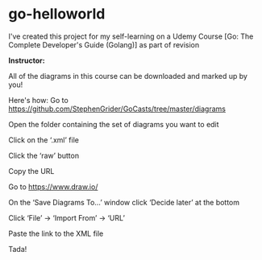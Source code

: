# go-helloworld
I've created this project for my self-learning on a Udemy Course [Go: The Complete Developer's Guide (Golang)] as part of revision

**Instructor:**

All of the diagrams in this course can be downloaded and marked up by you!

Here's how:
Go to https://github.com/StephenGrider/GoCasts/tree/master/diagrams

Open the folder containing the set of diagrams you want to edit

Click on the ‘.xml’ file

Click the ‘raw’ button

Copy the URL

Go to https://www.draw.io/

On the ‘Save Diagrams To…’ window click ‘Decide later’ at the bottom

Click ‘File’ -> ‘Import From’ -> ‘URL’

Paste the link to the XML file

Tada!
